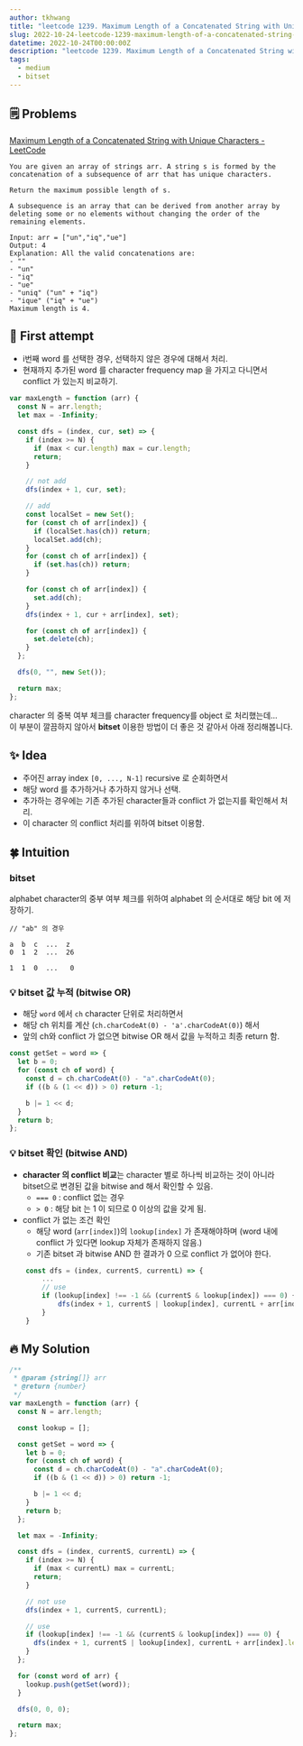 ```yaml
---
author: tkhwang
title: "leetcode 1239. Maximum Length of a Concatenated String with Unique Characters | medium | bitset"
slug: 2022-10-24-leetcode-1239-maximum-length-of-a-concatenated-string-with-unique-characters
datetime: 2022-10-24T00:00:00Z
description: "leetcode 1239. Maximum Length of a Concatenated String with Unique Characters | javascript | medium | bitset"
tags:
  - medium
  - bitset
---
```


## 🗒️ Problems

[Maximum Length of a Concatenated String with Unique Characters - LeetCode](https://leetcode.com/problems/maximum-length-of-a-concatenated-string-with-unique-characters/)

```
You are given an array of strings arr. A string s is formed by the concatenation of a subsequence of arr that has unique characters.

Return the maximum possible length of s.

A subsequence is an array that can be derived from another array by deleting some or no elements without changing the order of the remaining elements.
```

```
Input: arr = ["un","iq","ue"]
Output: 4
Explanation: All the valid concatenations are:
- ""
- "un"
- "iq"
- "ue"
- "uniq" ("un" + "iq")
- "ique" ("iq" + "ue")
Maximum length is 4.
```

## 🤔 First attempt

- i번째 word 를 선택한 경우, 선택하지 않은 경우에 대해서 처리.
- 현재까지 추가된 word 를 character frequency map 을 가지고 다니면서 conflict 가 있는지 비교하기.

```javascript
var maxLength = function (arr) {
  const N = arr.length;
  let max = -Infinity;

  const dfs = (index, cur, set) => {
    if (index >= N) {
      if (max < cur.length) max = cur.length;
      return;
    }

    // not add
    dfs(index + 1, cur, set);

    // add
    const localSet = new Set();
    for (const ch of arr[index]) {
      if (localSet.has(ch)) return;
      localSet.add(ch);
    }
    for (const ch of arr[index]) {
      if (set.has(ch)) return;
    }

    for (const ch of arr[index]) {
      set.add(ch);
    }
    dfs(index + 1, cur + arr[index], set);

    for (const ch of arr[index]) {
      set.delete(ch);
    }
  };

  dfs(0, "", new Set());

  return max;
};
```

character 의 중복 여부 체크를 character frequency를 object 로 처리했는데... <br />
이 부분이 깔끔하지 않아서 **bitset** 이용한 방법이 더 좋은 것 같아서 아래 정리해봅니다.

## ✨ Idea

- 주어진 array index `[0, ..., N-1]` recursive 로 순회하면서
- 해당 word 를 추가하거나 추가하지 않거나 선택.
- 추가하는 경우에는 기존 추가된 character들과 conflict 가 없는지를 확인해서 처리.
- 이 character 의 conflict 처리를 위하여 bitset 이용함.

## 🍀 Intuition

### bitset

alphabet character의 중부 여부 체크를 위하여 alphabet 의 순서대로 해당 bit 에 저장하기.

```
// "ab" 의 경우

a  b  c  ...  z
0  1  2  ...  26

1  1  0  ...   0
```

### 💡 bitset 값 누적 (bitwise OR)

- 해당 `word` 에서 `ch` character 단위로 처리하면서
- 해당 ch 위치를 계산 (`ch.charCodeAt(0) - 'a'.charCodeAt(0)`) 해서
- 앞의 ch와 conflict 가 없으면 bitwise OR 해서 값을 누적하고 최종 return 함.

```javascript
const getSet = word => {
  let b = 0;
  for (const ch of word) {
    const d = ch.charCodeAt(0) - "a".charCodeAt(0);
    if ((b & (1 << d)) > 0) return -1;

    b |= 1 << d;
  }
  return b;
};
```

### 💡 bitset 확인 (bitwise AND)

- **character 의 conflict 비교**는 character 별로 하나씩 비교하는 것이 아니라 bitset으로 변경된 값을 bitwise and 해서 확인할 수 있음.
  - `=== 0` : conflict 없는 경우
  - `> 0` : 해당 bit 는 1 이 되므로 0 이상의 값을 갖게 됨.
- conflict 가 없는 조건 확인
  - 해당 word (`arr[index]`)의 `lookup[index]` 가 존재해야하며 (word 내에 conflict 가 있다면 lookup 자체가 존재하지 않음.)
  - 기존 bitset 과 bitwise AND 한 결과가 0 으로 conflict 가 없어야 한다.

```javascript
    const dfs = (index, currentS, currentL) => {
        ...
        // use
        if (lookup[index] !== -1 && (currentS & lookup[index]) === 0) {
            dfs(index + 1, currentS | lookup[index], currentL + arr[index].length)
        }
    }
```

## 🔥 My Solution

```javascript
/**
 * @param {string[]} arr
 * @return {number}
 */
var maxLength = function (arr) {
  const N = arr.length;

  const lookup = [];

  const getSet = word => {
    let b = 0;
    for (const ch of word) {
      const d = ch.charCodeAt(0) - "a".charCodeAt(0);
      if ((b & (1 << d)) > 0) return -1;

      b |= 1 << d;
    }
    return b;
  };

  let max = -Infinity;

  const dfs = (index, currentS, currentL) => {
    if (index >= N) {
      if (max < currentL) max = currentL;
      return;
    }

    // not use
    dfs(index + 1, currentS, currentL);

    // use
    if (lookup[index] !== -1 && (currentS & lookup[index]) === 0) {
      dfs(index + 1, currentS | lookup[index], currentL + arr[index].length);
    }
  };

  for (const word of arr) {
    lookup.push(getSet(word));
  }

  dfs(0, 0, 0);

  return max;
};
```
